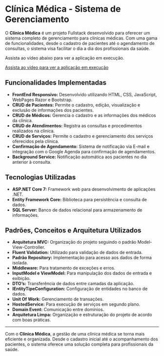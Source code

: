 # Clínica Médica - Sistema de Gerenciamento

O **Clínica Médica** é um projeto Fullstack desenvolvido para oferecer um sistema completo de gerenciamento para clínicas médicas. Com uma gama de funcionalidades, desde o cadastro de pacientes até o agendamento de consultas, o sistema visa facilitar o dia a dia dos profissionais da saúde.

Assista ao vídeo abaixo para ver a aplicação em execução.

[Assista ao vídeo para ver a aplicação em execução](https://www.youtube.com/watch?v=T-OAnHipSos)

## Funcionalidades Implementadas

- **FrontEnd Responsivo:** Desenvolvido utilizando HTML, CSS, JavaScript, WebPages Razor e Bootstrap.
- **CRUD de Pacientes:** Permite o cadastro, edição, visualização e exclusão de informações dos pacientes.
- **CRUD de Médicos:** Gerencia o cadastro e as informações dos médicos da clínica.
- **CRUD de Atendimentos:** Registra as consultas e procedimentos realizados na clínica.
- **CRUD de Serviços:** Permite o cadastro e gerenciamento dos serviços oferecidos pela clínica.
- **Confirmação de Agendamento:** Sistema de notificação via E-mail e integração com o Google Agenda para confirmação de agendamentos.
- **Background Service:** Notificação automática aos pacientes no dia anterior à consulta.

## Tecnologias Utilizadas

- **ASP.NET Core 7:** Framework web para desenvolvimento de aplicações .NET.
- **Entity Framework Core:** Biblioteca para persistência e consulta de dados.
- **SQL Server:** Banco de dados relacional para armazenamento de informações.

## Padrões, Conceitos e Arquitetura Utilizados

- **Arquitetura MVC:** Organização do projeto seguindo o padrão Model-View-Controller.
- **Fluent Validation:** Utilizado para validação de dados de entrada.
- **Padrão Repository:** Implementação para acesso aos dados de forma isolada.
- **Middleware:** Para tratamento de exceções e erros.
- **InputModel e ViewModel:** Para manipulação dos dados de entrada e exibição.
- **DTO’s:** Transferência de dados entre camadas da aplicação.
- **IEntityTipeConfiguration:** Configuração de entidades no banco de dados.
- **Unit Of Work:** Gerenciamento de transações.
- **HostedService:** Para execução de serviços em segundo plano.
- **Domain Event:** Comunicação entre domínios.
- **Arquitetura Limpa:** Organização e estruturação do projeto de acordo com boas práticas.



---

Com o **Clínica Médica**, a gestão de uma clínica médica se torna mais eficiente e organizada. Desde o cadastro inicial até o acompanhamento dos pacientes, o sistema oferece uma solução completa para profissionais da saúde.
